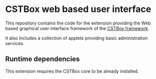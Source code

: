 # CSTBox web based user interface

This repository contains the code for the extension providing the Web based 
graphical user interface framework
of the [CSTBox framework](http://cstbox.cstb.fr). 

It also includes a collection of applets
providing basic administration services.


## Runtime dependencies

This extension requires the CSTBox core to be already installed.
